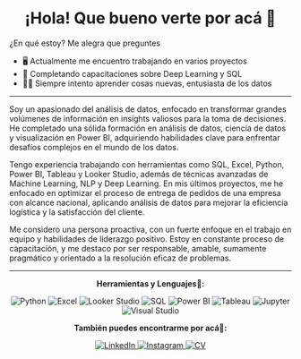 <h1 align="center">¡Hola! Que bueno verte por acá 🚀</h1>

¿En qué estoy? Me alegra que preguntes 

- 🖥️ Actualmente me encuentro trabajando en varios proyectos
- 📖 Completando capacitaciones sobre Deep Learning y SQL
- 🧑‍🚀 Siempre intento aprender cosas nuevas, entusiasta de los datos

---

Soy un apasionado del análisis de datos, enfocado en transformar grandes volúmenes de información en insights valiosos para la toma de decisiones. He completado una sólida formación en análisis de datos, ciencia de datos y visualización en Power BI, adquiriendo habilidades clave para enfrentar desafíos complejos en el mundo de los datos.

Tengo experiencia trabajando con herramientas como SQL, Excel, Python, Power BI, Tableau y Looker Studio, además de técnicas avanzadas de Machine Learning, NLP y Deep Learning. En mis últimos proyectos, me he enfocado en optimizar el proceso de entrega de pedidos de una empresa con alcance nacional, aplicando análisis de datos para mejorar la eficiencia logística y la satisfacción del cliente.

Me considero una persona proactiva, con un fuerte enfoque en el trabajo en equipo y habilidades de liderazgo positivo. Estoy en constante proceso de capacitación, y me destaco por ser responsable, amable, sumamente pragmático y orientado a la resolución eficaz de problemas.

---

<p align="center">
  <strong>Herramientas y Lenguajes🧰:</strong>
</p>

<p align="center">
  <img src="https://img.shields.io/badge/Python-3776AB?style=flat-square&logo=python&logoColor=white" alt="Python">
  <img src="https://img.shields.io/badge/Excel-217346?style=flat-square&logo=microsoft-excel&logoColor=white" alt="Excel">
  <img src="https://img.shields.io/badge/Looker%20Studio-4285F4?style=flat-square&logo=looker&logoColor=white" alt="Looker Studio">
  <img src="https://img.shields.io/badge/SQL-4479A1?style=flat-square&logo=postgresql&logoColor=white" alt="SQL">
  <img src="https://img.shields.io/badge/Power_BI-F2C811?style=flat-square&logo=power-bi&logoColor=black" alt="Power BI">
  <img src="https://img.shields.io/badge/Tableau-E97627?style=flat-square&logo=tableau&logoColor=white" alt="Tableau">
  <img src="https://img.shields.io/badge/Jupyter-F37626?style=flat-square&logo=jupyter&logoColor=white" alt="Jupyter">
  <img src="https://img.shields.io/badge/Visual%20Studio-5C2D91?style=flat-square&logo=visual-studio&logoColor=white" alt="Visual Studio">
</p>

<p align="center">
  <strong>También puedes encontrarme por acá🤙:</strong>
</p>

<p align="center">
  <a href="https://www.linkedin.com/in/pablo-baez-/">
    <img src="https://img.shields.io/badge/LinkedIn-blue?style=flat-square&logo=linkedin" alt="LinkedIn">
  </a>
  <a href="https://www.instagram.com/pablito.b314/">
    <img src="https://img.shields.io/badge/Instagram-E4405F?style=flat-square&logo=instagram&logoColor=white" alt="Instagram">
  </a>
  <a href="https://drive.google.com/file/d/1Ea7o18vDCNVg5ie8Q9DArg4P5-TjyJmC/view?usp=drive_link">
    <img src="https://img.shields.io/badge/Mi%20CV%20en%20PDF-FF5733?style=flat-square&logo=adobe-acrobat-reader&logoColor=white" alt="CV">
  </a>
</p>

